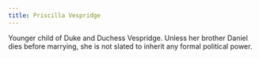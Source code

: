 ```yaml
---
title: Priscilla Vespridge
---
```


Younger child of Duke and Duchess Vespridge. Unless her brother Daniel dies before marrying, she is not slated to inherit any formal political power.